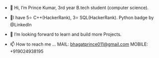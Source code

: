 - 👋 Hi, I’m Prince Kumar,
 3rd year B.tech student (computer science).
 
- 🌱I have 5⭐ C++(HackerRank), 3⭐ SQL(HackerRank).
Python badge by @LinkedIn
- 💞️ I’m looking forward to learn and build more Projects.
- 📫 How to reach me ... MAIL: bhagatprince011@gmail.com
                          MOBILE: +919024938195

<!---
bhagatprince011/bhagatprince011 is a ✨ special ✨ repository because its `README.md` (this file) appears on your GitHub profile.
You can click the Preview link to take a look at your changes.
--->
